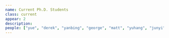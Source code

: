 ```yaml
---
name: Current Ph.D. Students
class: current
appear: 2
description: 
people: ["yue", "derek", "yanbing", "george", "matt", "yuhang", "junyi", "zhiyao"]
---
```


